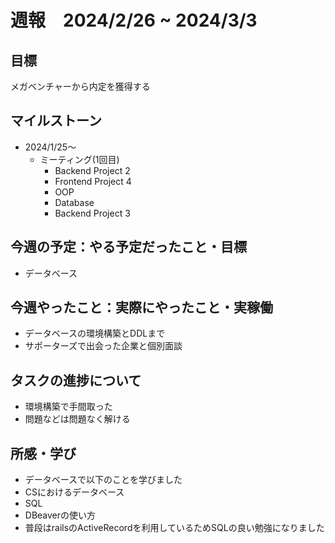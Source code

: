 # 週報　2024/2/26 ~ 2024/3/3

## 目標
メガベンチャーから内定を獲得する

## マイルストーン
- 2024/1/25〜
  - ミーティング(1回目)
    - Backend Project 2
    - Frontend Project 4
    - OOP
    - Database
    - Backend Project 3

## 今週の予定：やる予定だったこと・目標
- データベース

## 今週やったこと：実際にやったこと・実稼働
- データベースの環境構築とDDLまで
- サポーターズで出会った企業と個別面談

## タスクの進捗について
- 環境構築で手間取った
- 問題などは問題なく解ける


## 所感・学び
- データベースで以下のことを学びました
 - CSにおけるデータベース
 - SQL
 - DBeaverの使い方
 - 普段はrailsのActiveRecordを利用しているためSQLの良い勉強になりました
